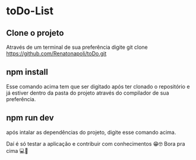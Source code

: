 # toDo-List

## Clone o projeto 
Através de um terminal de sua preferência digite git clone https://github.com/Renatonapoli/toDo.git

## npm install
Esse comando acima tem que ser digitado após ter clonado o repositório e já estiver dentro da pasta do projeto através do compilador de sua preferência.

## npm run dev
após intalar as dependências do projeto, digite esse comando acima.

Daí é só testar a aplicação e contribuir com conhecimentos 😁🤓
Bora pra cima 💻🚀

